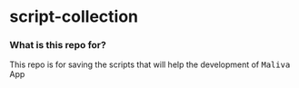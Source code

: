 # script-collection

### What is this repo for?

This repo is for saving the scripts that will help the development of <kbd>Maliva</kbd> App
